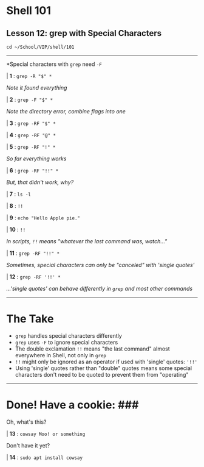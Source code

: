 # Shell 101
## Lesson 12: grep with Special Characters

`cd ~/School/VIP/shell/101`

___

*Special characters with `grep` need `-F`

| **1** : `grep -R "$" *`

*Note it found everything*

| **2** : `grep -F "$" *`

*Note the directory error, combine flags into one*

| **3** : `grep -RF "$" *`

| **4** : `grep -RF "@" *`

| **5** : `grep -RF "!" *`

*So far everything works*

| **6** : `grep -RF "!!" *`

*But, that didn't work, why?*

| **7** : `ls -l`

| **8** : `!!`

| **9** : `echo "Hello Apple pie."`

| **10** : `!!`

*In scripts, `!!` means "whatever the last command was, watch..."*

| **11** : `grep -RF "!!" *`

*Sometimes, special characters can only be "canceled" with 'single quotes'*

| **12** : `grep -RF '!!' *`

*...'single quotes' can behave differently in `grep` and most other commands*

___

# The Take

- `grep` handles special characters differently
- `grep` uses `-F` to ignore special characters
- The double exclamation `!!` means "the last command" almost everywhere in Shell, not only in `grep`
- `!!` might only be ignored as an operator if used with 'single' quotes: `'!!'`
- Using 'single' quotes rather than "double" quotes means some special characters don't need to be quoted to prevent them from "operating"

___

# Done! Have a cookie: ### #

Oh, what's this?

| **13** : `cowsay Moo! or something`

Don't have it yet?

| **14** : `sudo apt install cowsay`
